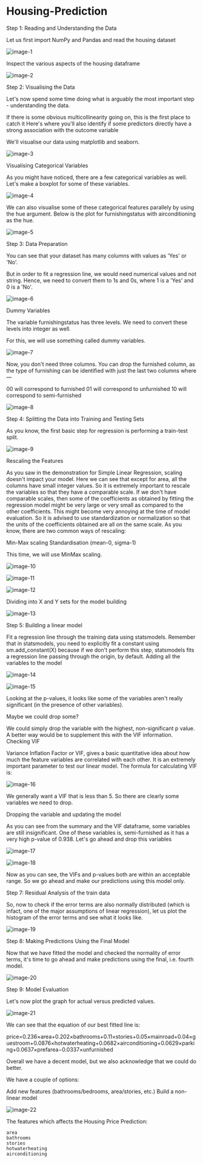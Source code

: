 # Housing-Prediction

Step 1: Reading and Understanding the Data

Let us first import NumPy and Pandas and read the housing dataset

![image-1](https://github.com/hemangikinger/Housing-Prediction/blob/master/image-1.JPG)

Inspect the various aspects of the housing dataframe

![image-2](https://github.com/hemangikinger/Housing-Prediction/blob/master/image-2.JPG)


Step 2: Visualising the Data

Let's now spend some time doing what is arguably the most important step - understanding the data.

If there is some obvious multicollinearity going on, this is the first place to catch it
Here's where you'll also identify if some predictors directly have a strong association with the outcome variable

We'll visualise our data using matplotlib and seaborn.

![image-3](https://github.com/hemangikinger/Housing-Prediction/blob/master/image-3.JPG)


Visualising Categorical Variables

As you might have noticed, there are a few categorical variables as well. Let's make a boxplot for some of these variables.

![image-4](https://github.com/hemangikinger/Housing-Prediction/blob/master/image-4.JPG)

We can also visualise some of these categorical features parallely by using the hue argument. Below is the plot for furnishingstatus with airconditioning as the hue.

![image-5](https://github.com/hemangikinger/Housing-Prediction/blob/master/image-5.JPG)


Step 3: Data Preparation

   You can see that your dataset has many columns with values as 'Yes' or 'No'.

   But in order to fit a regression line, we would need numerical values and not string. Hence, we need to convert them to 1s and 0s, where 1 is a 'Yes' and 0 is a 'No'.

![image-6](https://github.com/hemangikinger/Housing-Prediction/blob/master/image-6.JPG)


Dummy Variables

The variable furnishingstatus has three levels. We need to convert these levels into integer as well.

For this, we will use something called dummy variables.

![image-7](https://github.com/hemangikinger/Housing-Prediction/blob/master/image-7.JPG)

Now, you don't need three columns. You can drop the furnished column, as the type of furnishing can be identified with just the last two columns where —

   00 will correspond to furnished
   01 will correspond to unfurnished
   10 will correspond to semi-furnished

![image-8](https://github.com/hemangikinger/Housing-Prediction/blob/master/image-8.JPG)


Step 4: Splitting the Data into Training and Testing Sets

As you know, the first basic step for regression is performing a train-test split.

![image-9](https://github.com/hemangikinger/Housing-Prediction/blob/master/image-9.JPG)

Rescaling the Features

As you saw in the demonstration for Simple Linear Regression, scaling doesn't impact your model. Here we can see that except for area, all the columns have small integer values. So it is extremely important to rescale the variables so that they have a comparable scale. If we don't have comparable scales, then some of the coefficients as obtained by fitting the regression model might be very large or very small as compared to the other coefficients. This might become very annoying at the time of model evaluation. So it is advised to use standardization or normalization so that the units of the coefficients obtained are all on the same scale. As you know, there are two common ways of rescaling:

   Min-Max scaling
   Standardisation (mean-0, sigma-1)

This time, we will use MinMax scaling.

![image-10](https://github.com/hemangikinger/Housing-Prediction/blob/master/image-10.JPG)

![image-11](https://github.com/hemangikinger/Housing-Prediction/blob/master/image-11.JPG)

![image-12](https://github.com/hemangikinger/Housing-Prediction/blob/master/image-12.JPG)

Dividing into X and Y sets for the model building

![image-13](https://github.com/hemangikinger/Housing-Prediction/blob/master/image-13.JPG)


Step 5: Building a linear model

Fit a regression line through the training data using statsmodels. Remember that in statsmodels, you need to explicitly fit a constant using sm.add_constant(X) because if we don't perform this step, statsmodels fits a regression line passing through the origin, by default.
Adding all the variables to the model

![image-14](https://github.com/hemangikinger/Housing-Prediction/blob/master/image-14.JPG)

![image-15](https://github.com/hemangikinger/Housing-Prediction/blob/master/image-15.JPG)

Looking at the p-values, it looks like some of the variables aren't really significant (in the presence of other variables).

Maybe we could drop some?

We could simply drop the variable with the highest, non-significant p value. A better way would be to supplement this with the VIF information.
Checking VIF

Variance Inflation Factor or VIF, gives a basic quantitative idea about how much the feature variables are correlated with each other. It is an extremely important parameter to test our linear model. The formula for calculating VIF is:

![image-16](https://github.com/hemangikinger/Housing-Prediction/blob/master/image-16.JPG)

We generally want a VIF that is less than 5. So there are clearly some variables we need to drop.

Dropping the variable and updating the model

As you can see from the summary and the VIF dataframe, some variables are still insignificant. One of these variables is, semi-furnished as it has a very high p-value of 0.938. Let's go ahead and drop this variables

![image-17](https://github.com/hemangikinger/Housing-Prediction/blob/master/image-17.JPG)

![image-18](https://github.com/hemangikinger/Housing-Prediction/blob/master/image-18.JPG)

Now as you can see, the VIFs and p-values both are within an acceptable range. So we go ahead and make our predictions using this model only.

Step 7: Residual Analysis of the train data

So, now to check if the error terms are also normally distributed (which is infact, one of the major assumptions of linear regression), let us plot the histogram of the error terms and see what it looks like.

![image-19](https://github.com/hemangikinger/Housing-Prediction/blob/master/image-19.JPG)

Step 8: Making Predictions Using the Final Model

Now that we have fitted the model and checked the normality of error terms, it's time to go ahead and make predictions using the final, i.e. fourth model.

![image-20](https://github.com/hemangikinger/Housing-Prediction/blob/master/image-20.JPG)

Step 9: Model Evaluation

Let's now plot the graph for actual versus predicted values.

![image-21](https://github.com/hemangikinger/Housing-Prediction/blob/master/image-21.JPG)

We can see that the equation of our best fitted line is:

price=0.236×area+0.202×bathrooms+0.11×stories+0.05×mainroad+0.04×guestroom+0.0876×hotwaterheating+0.0682×airconditioning+0.0629×parking+0.0637×prefarea−0.0337×unfurnished

Overall we have a decent model, but we also acknowledge that we could do better.

We have a couple of options:

   Add new features (bathrooms/bedrooms, area/stories, etc.)
   Build a non-linear model
   
![image-22](https://github.com/hemangikinger/Housing-Prediction/blob/master/image-22.JPG)   



The features which affects the Housing Price Prediction:

    area
    bathrooms
    stories
    hotwaterheating
    airconditioning









